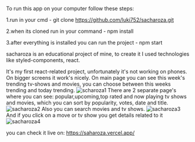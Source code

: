To run this app on your computer follow these steps:

1.run in your cmd - git clone  https://github.com/luki752/sacharoza.git

2.when its cloned run in your command - npm install

3.after everything is installed you can run the project - npm start

sacharoza is an educational project of mine, to create it I used technologies like styled-components, react.

It's my first react-related project, unfortunately it's not working on phones. On bigger screens it work's nicely.
On main page you can see this week's trending tv-shows and movies, you can choose between this weeks trending and today trending. 
![scharoza1](https://user-images.githubusercontent.com/58302409/106914259-1fbe6180-6705-11eb-9eef-5c7604f238d9.png)
There are 2 separate page's where you can see: popular,upcoming,top rated and now playing tv shows and movies, which you can sort by popularity, votes, date and title. 
![sacharoza2](https://user-images.githubusercontent.com/58302409/106914677-8b083380-6705-11eb-8697-eb6f3e9d8cfc.png)
Also you can search movies and tv shows.
![sacharoza3](https://user-images.githubusercontent.com/58302409/106914831-b0953d00-6705-11eb-856a-df9d6a2c2de3.png)
And if you click on a move or tv show you get details related to it
![sacharoza4](https://user-images.githubusercontent.com/58302409/106915092-f18d5180-6705-11eb-8972-a1954397ca35.png)


you can check it live on: https://saharoza.vercel.app/
